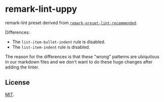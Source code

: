 # remark-lint-uppy
remark-lint preset derived from [`remark-preset-lint-recommended`][remark-preset-lint-recommended].

Differences:
- The `list-item-bullet-indent` rule is disabled.
- The `list-item-indent` rule is disabled.

The reason for the differences is that these "wrong" patterns are ubiquitous in our markdown files and we don't want to do these huge changes after adding the linter.

## License
[MIT][].

[remark-preset-lint-recommended]: https://github.com/remarkjs/remark-lint/blob/master/packages/remark-preset-lint-recommended
[MIT]: ./LICENSE
